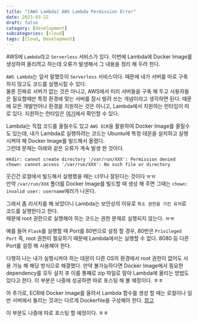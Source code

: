 ```yaml
---
title: "[AWS Lambda] AWS Lambda Permission Error"
date: 2023-03-22
draft: false
category: [development]
subcategories: [cloud]
tags: [Cloud, Development]
---
```


AWS에 `Lambda`라고 `Serverless` 서비스가 있다. 
이번에 Lambda에 Docker Image를 생성하여 올리려고 하는데 오류가 발생해서 그 내용을 정리 해 두려 한다.

<!--more-->

`AWS Lambda`는 앞서 말했듯이 `Serverless` 서비스이다. 
때문에 내가 서버를 따로 구축하지 않고도 코드를 실행시킬 수 있다.  
물론 진짜로 서버가 없는 것은 아니고, AWS에서 미리 서버들을 구축 해 두고 사용자들은 필요할때만 특정 환경에 맞는 서버를 잠시 빌려 쓰는 개념이라고 생각하면 된다. 
때문에 모든 개발언어나 환경을 지원하는 것은 아니고, Lambda에서 지원하는 런타임이 따로 있다.
지원하는 런타임은 [여기](https://docs.aws.amazon.com/lambda/latest/dg/lambda-runtimes.html)에서 확인할 수 있다.  


Lambda는 직접 코드를 올릴수도 있고 `AWS ECR`을 활용하여 Docker Image를 올릴수도 있는데, 내가 Lambda로 실행하려는 코드는 Ubuntu에 특정 데몬을 설치하고 실행시켜야 해 Docker Image를 빌드해서 올렸다.  
그런데 문제는 아래와 같은 오류가 계속 발생 한 것이다.

```plain
mkdir: cannot create directory '/var/run/XXX': Permission denied
chown: cannot access '/var/run/XXX': No such file or directory
```

웃긴건 로컬에서 빌드해서 실행했을 때는 너무나 잘된다는 것이다 ㅠㅠ  
만약 `/var/run/XXX` 폴더를 Docker Image를 빌드할 때 생성 해 주면 그때는 `chown: invalid user: username`에러가 나온다.  

그래서 좀 리서치를 해 보았더니 Lambda는 보안상의 이유로 `최소 권한을 가진 유저`로 코드를 실행한다고 한다.  
때문에 root 권한으로 실행해야 하는 코드는 권한 문제로 실행되지 않는다. ㅠㅠ  

예를 들어 `Flask`를 실행할 때 Port를 80번으로 설정 할 경우, 80번은 `Privileged Port` 즉, root 권한이 필요하기 때문에 Lambda에서는 실행할 수 없다. 8080 등 다른 Port를 설정 해 사용해야 한다.  

다행히 나는 내가 실행시켜야 하는 데몬이 다른 OS의 환경에서 root 권한이 없어도 사용 가능 해 해당 방식으로 해결했다. 만약 불가능하다면 Docker Image에서 필요한 dependency를 모두 설치 후 이를 통째로 zip 파일로 말아 Lambda에 올리는 방법도 있다고 한다. 이 부분은 나중에 성공하면 따로 포스팅 해 볼 예정이다. ㅎㅎ  

아 추가로, ECR에 Docker Image를 올려서 Lambda 함수를 생성 할 때는 로컬이나 일반 서버에서 돌리는 것과는 다르게 Dockerfile을 구성해야 한다. [참고](https://docs.aws.amazon.com/ko_kr/lambda/latest/dg/images-create.html)

이 부분도 나중에 따로 포스팅 할 예정이다. ㅎㅎ  
